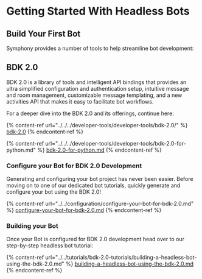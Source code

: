 # Getting Started With Headless Bots

## Build Your First Bot

Symphony provides a number of tools to help streamline bot development:

## BDK 2.0 <a href="#bdk-2-0" id="bdk-2-0"></a>

BDK 2.0 is a library of tools and intelligent API bindings that provides an ultra simplified configuration and authentication setup, intuitive message and room management, customizable message templating, and a new activities API that makes it easy to facilitate bot workflows.

For a deeper dive into the BDK 2.0 and its offerings, continue here:

{% content-ref url="../../../developer-tools/developer-tools/bdk-2.0/" %}
[bdk-2.0](../../../developer-tools/developer-tools/bdk-2.0/)
{% endcontent-ref %}

{% content-ref url="../../../developer-tools/developer-tools/bdk-2.0-for-python.md" %}
[bdk-2.0-for-python.md](../../../developer-tools/developer-tools/bdk-2.0-for-python.md)
{% endcontent-ref %}

### Configure your Bot for BDK 2.0 Development <a href="#configure-your-bot-for-bdk-2-0-development" id="configure-your-bot-for-bdk-2-0-development"></a>

Generating and configuring your bot project has never been easier. Before moving on to one of our dedicated bot tutorials, quickly generate and configure your bot using the BDK 2.0!

{% content-ref url="../../configuration/configure-your-bot-for-bdk-2.0.md" %}
[configure-your-bot-for-bdk-2.0.md](../../configuration/configure-your-bot-for-bdk-2.0.md)
{% endcontent-ref %}

### Building your Bot <a href="#building-your-bot" id="building-your-bot"></a>

Once your Bot is configured for BDK 2.0 development head over to our step-by-step headless bot tutorial:

{% content-ref url="../../tutorials/bdk-2.0-tutorials/building-a-headless-bot-using-the-bdk-2.0.md" %}
[building-a-headless-bot-using-the-bdk-2.0.md](../../tutorials/bdk-2.0-tutorials/building-a-headless-bot-using-the-bdk-2.0.md)
{% endcontent-ref %}
